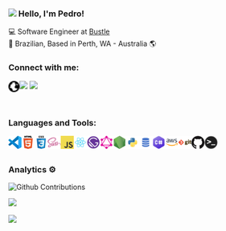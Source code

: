 <!--
**PedroPini/PedroPini** is a ✨ _special_ ✨ repository because its `README.md` (this file) appears on your GitHub profile.
-->
### <img src="https://media.giphy.com/media/hvRJCLFzcasrR4ia7z/giphy.gif" width="30px"> Hello, I'm Pedro!

💻 Software Engineer  at <a href="https://bustle.tech" target="_blank">Bustle</a> <br>
🏡 Brazilian, Based in Perth, WA - Australia 🌎


### Connect with me:

[<img align="left" alt="pedropini.com.br" width="22px" src="https://raw.githubusercontent.com/iconic/open-iconic/master/svg/globe.svg" />][website]
[<img src="https://img.shields.io/badge/Instagram-E4405F?style=for-the-badge&logo=instagram&logoColor=white">](http://www.instagram.com/pamp178)
[<img src="https://img.shields.io/badge/LinkedIn-0077B5?style=for-the-badge&logo=linkedin&logoColor=white">](http://www.linkedin.com/in/pedropini)

<br />

### Languages and Tools:

<img align="left" alt="Visual Studio Code" width="26px" src="https://raw.githubusercontent.com/github/explore/80688e429a7d4ef2fca1e82350fe8e3517d3494d/topics/visual-studio-code/visual-studio-code.png" />
<img align="left" alt="HTML5" width="26px" src="https://raw.githubusercontent.com/github/explore/80688e429a7d4ef2fca1e82350fe8e3517d3494d/topics/html/html.png" />
<img align="left" alt="CSS3" width="26px" src="https://raw.githubusercontent.com/github/explore/80688e429a7d4ef2fca1e82350fe8e3517d3494d/topics/css/css.png" />
<img align="left" alt="Sass" width="26px" src="https://raw.githubusercontent.com/github/explore/80688e429a7d4ef2fca1e82350fe8e3517d3494d/topics/sass/sass.png" />
<img align="left" alt="JavaScript" width="26px" src="https://raw.githubusercontent.com/github/explore/80688e429a7d4ef2fca1e82350fe8e3517d3494d/topics/javascript/javascript.png" />
<img align="left" alt="React" width="26px" src="https://raw.githubusercontent.com/github/explore/80688e429a7d4ef2fca1e82350fe8e3517d3494d/topics/react/react.png" />
<img align="left" alt="Gatsby" width="26px" src="https://raw.githubusercontent.com/github/explore/e94815998e4e0713912fed477a1f346ec04c3da2/topics/gatsby/gatsby.png" />
<img align="left" alt="GraphQL" width="26px" src="https://raw.githubusercontent.com/github/explore/80688e429a7d4ef2fca1e82350fe8e3517d3494d/topics/graphql/graphql.png" />
<img align="left" alt="Node.js" width="26px" src="https://raw.githubusercontent.com/github/explore/80688e429a7d4ef2fca1e82350fe8e3517d3494d/topics/nodejs/nodejs.png" />
<img align="left" alt="Python" width="26px" src="https://raw.githubusercontent.com/github/explore/361e2821e2dea67711cde99c9c40ed357061cf27/topics/python/python.png" />
<img align="left" alt="SQL" width="26px" src="https://raw.githubusercontent.com/github/explore/80688e429a7d4ef2fca1e82350fe8e3517d3494d/topics/sql/sql.png" />
<img align="left" alt="CSharp" width="26px" src="https://raw.githubusercontent.com/github/explore/80688e429a7d4ef2fca1e82350fe8e3517d3494d/topics/csharp/csharp.png" />
<img align="left" alt="Aws" width="26px" src="https://raw.githubusercontent.com/github/explore/80688e429a7d4ef2fca1e82350fe8e3517d3494d/topics/aws/aws.png" />
<img align="left" alt="Git" width="26px" src="https://raw.githubusercontent.com/github/explore/80688e429a7d4ef2fca1e82350fe8e3517d3494d/topics/git/git.png" />
<img align="left" alt="GitHub" width="26px" src="https://raw.githubusercontent.com/github/explore/78df643247d429f6cc873026c0622819ad797942/topics/github/github.png" />
<img align="left" alt="Terminal" width="26px" src="https://raw.githubusercontent.com/github/explore/80688e429a7d4ef2fca1e82350fe8e3517d3494d/topics/terminal/terminal.png" />

<br />
<br />

### Analytics ⚙️


![Github Contributions](https://github-readme-streak-stats.herokuapp.com/?user=PedroPini)

<p align="left">
<a href="https://github.com/PedroPini">

  <img height="180em" src="https://github-readme-stats.vercel.app/api/top-langs/?username=PedroPini&layout=compact&langs_count=8"/>
</a>
</p>

![](https://github-profile-summary-cards.vercel.app/api/cards/profile-details?username=PedroPini&theme=vue)
<br />

[website]: https://pedropini.com.br
[twitter]: https://twitter.com/codeSTACKr
[youtube]: https://youtube.com/codeSTACKr
[instagram]: https://instagram.com/pamp178
[linkedin]: https://linkedin.com/in/pedropini
